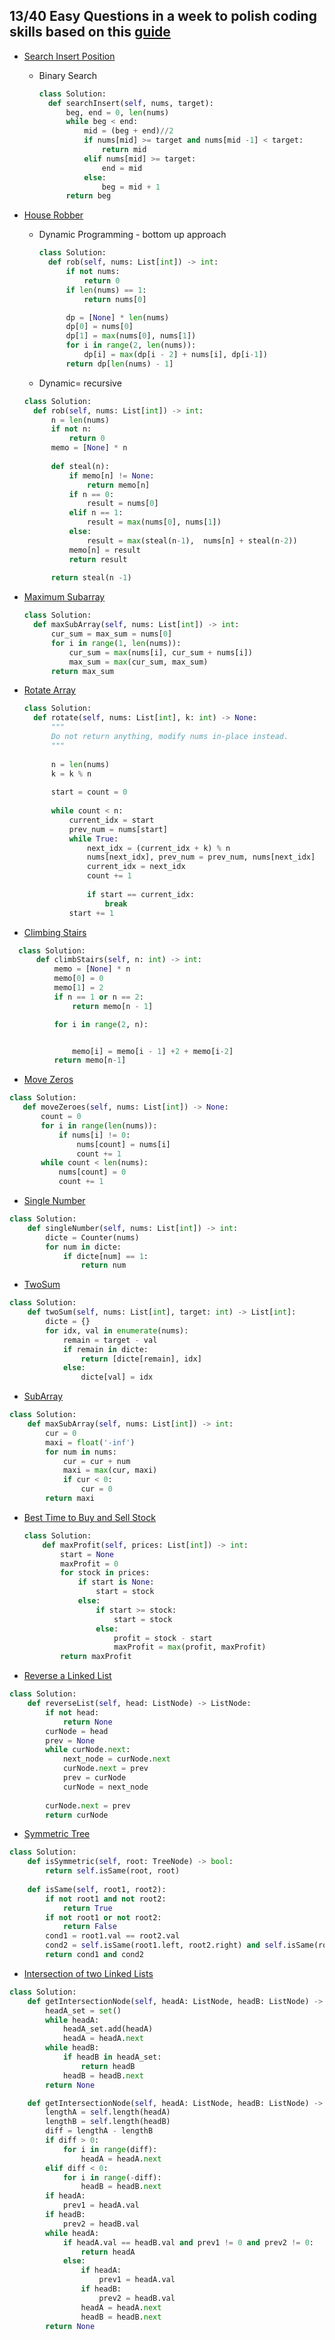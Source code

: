 ## 13/40 Easy Questions in a week to polish coding skills based on this [guide](https://learntocodetogether.com/top-150-leetcodes-best-practice-problems/)


- [Search Insert Position](https://leetcode.com/problems/search-insert-position/submissions/)
  - Binary Search
    ```python
    class Solution:
      def searchInsert(self, nums, target):
          beg, end = 0, len(nums)
          while beg < end:
              mid = (beg + end)//2
              if nums[mid] >= target and nums[mid -1] < target:
                  return mid
              elif nums[mid] >= target:
                  end = mid
              else:
                  beg = mid + 1
          return beg
      ```

- [House Robber](https://leetcode.com/problems/house-robber/)
  - Dynamic Programming - bottom up approach
    ```python
    class Solution:
      def rob(self, nums: List[int]) -> int:
          if not nums:
              return 0
          if len(nums) == 1:
              return nums[0]

          dp = [None] * len(nums)
          dp[0] = nums[0]
          dp[1] = max(nums[0], nums[1])
          for i in range(2, len(nums)):
              dp[i] = max(dp[i - 2] + nums[i], dp[i-1])
          return dp[len(nums) - 1]
      ```
      
  - Dynamic= recursive
  
  ```python
  class Solution:
    def rob(self, nums: List[int]) -> int:  
        n = len(nums)
        if not n:
            return 0
        memo = [None] * n
        
        def steal(n):
            if memo[n] != None:
                return memo[n]
            if n == 0:
                result = nums[0]
            elif n == 1:
                result = max(nums[0], nums[1])
            else:
                result = max(steal(n-1),  nums[n] + steal(n-2))
            memo[n] = result
            return result
        
        return steal(n -1)
    ```
    
    
- [Maximum Subarray](https://leetcode.com/problems/maximum-subarray/submissions/)
  ```python
  class Solution:
    def maxSubArray(self, nums: List[int]) -> int:
        cur_sum = max_sum = nums[0]
        for i in range(1, len(nums)):
            cur_sum = max(nums[i], cur_sum + nums[i])
            max_sum = max(cur_sum, max_sum)
        return max_sum
   ```
   
   
- [Rotate Array](https://leetcode.com/problems/rotate-array/submissions/)
  ```python
  class Solution:
    def rotate(self, nums: List[int], k: int) -> None:
        """
        Do not return anything, modify nums in-place instead.
        """
        
        n = len(nums)
        k = k % n
        
        start = count = 0
        
        while count < n:
            current_idx = start
            prev_num = nums[start]
            while True:
                next_idx = (current_idx + k) % n
                nums[next_idx], prev_num = prev_num, nums[next_idx]
                current_idx = next_idx
                count += 1
                
                if start == current_idx:
                    break
            start += 1
     ```

- [Climbing Stairs](https://leetcode.com/problems/climbing-stairs/)
```python
  class Solution:
      def climbStairs(self, n: int) -> int:
          memo = [None] * n
          memo[0] = 0
          memo[1] = 2
          if n == 1 or n == 2:
              return memo[n - 1]

          for i in range(2, n):


              memo[i] = memo[i - 1] +2 + memo[i-2] 
          return memo[n-1]
 ```
 
 - [Move Zeros](https://leetcode.com/problems/move-zeroes/submissions/)
 ```python
 class Solution:
    def moveZeroes(self, nums: List[int]) -> None:
        count = 0
        for i in range(len(nums)):
            if nums[i] != 0:
                nums[count] = nums[i]
                count += 1
        while count < len(nums):
            nums[count] = 0
            count += 1
  ```
  
  
  - [Single Number](https://leetcode.com/problems/single-number/)

```python
class Solution:
    def singleNumber(self, nums: List[int]) -> int:
        dicte = Counter(nums)
        for num in dicte:
            if dicte[num] == 1:
                return num
```

- [TwoSum](https://leetcode.com/problems/two-sum/submissions/)
```python
class Solution:
    def twoSum(self, nums: List[int], target: int) -> List[int]:
        dicte = {}
        for idx, val in enumerate(nums):
            remain = target - val
            if remain in dicte:
                return [dicte[remain], idx]
            else:
                dicte[val] = idx
```

- [SubArray](https://leetcode.com/problems/maximum-subarray/)
```python
class Solution:
    def maxSubArray(self, nums: List[int]) -> int:
        cur = 0
        maxi = float('-inf')
        for num in nums:
            cur = cur + num
            maxi = max(cur, maxi)
            if cur < 0:
                cur = 0
        return maxi
```

- [Best Time to Buy and Sell Stock](https://leetcode.com/problems/best-time-to-buy-and-sell-stock/submissions/)
  ```python
  class Solution:
      def maxProfit(self, prices: List[int]) -> int:
          start = None
          maxProfit = 0
          for stock in prices:
              if start is None:
                  start = stock
              else:            
                  if start >= stock:          
                      start = stock     
                  else:
                      profit = stock - start
                      maxProfit = max(profit, maxProfit)
          return maxProfit
  ```
  
- [Reverse a Linked List](https://leetcode.com/problems/reverse-linked-list/)
```python
class Solution:
    def reverseList(self, head: ListNode) -> ListNode:
        if not head:
            return None
        curNode = head
        prev = None
        while curNode.next:
            next_node = curNode.next
            curNode.next = prev
            prev = curNode
            curNode = next_node
            
        curNode.next = prev
        return curNode
```

- [Symmetric Tree](https://leetcode.com/problems/symmetric-tree/submissions/)
```python
class Solution:
    def isSymmetric(self, root: TreeNode) -> bool:
        return self.isSame(root, root)
    
    def isSame(self, root1, root2):
        if not root1 and not root2:
            return True
        if not root1 or not root2:
            return False
        cond1 = root1.val == root2.val
        cond2 = self.isSame(root1.left, root2.right) and self.isSame(root1.right, root2.left)
        return cond1 and cond2
```

- [Intersection of two Linked Lists](https://leetcode.com/problems/intersection-of-two-linked-lists/submissions/)
```python
class Solution:
    def getIntersectionNode(self, headA: ListNode, headB: ListNode) -> ListNode:
        headA_set = set()
        while headA:
            headA_set.add(headA)
            headA = headA.next
        while headB:
            if headB in headA_set:
                return headB
            headB = headB.next
        return None
```

```python
    def getIntersectionNode(self, headA: ListNode, headB: ListNode) -> ListNode:
        lengthA = self.length(headA)
        lengthB = self.length(headB)
        diff = lengthA - lengthB
        if diff > 0:
            for i in range(diff):
                headA = headA.next
        elif diff < 0:
            for i in range(-diff):
                headB = headB.next
        if headA:
            prev1 = headA.val
        if headB:
            prev2 = headB.val
        while headA:
            if headA.val == headB.val and prev1 != 0 and prev2 != 0:
                return headA
            else:
                if headA:
                    prev1 = headA.val
                if headB:
                    prev2 = headB.val
                headA = headA.next
                headB = headB.next
        return None
```
